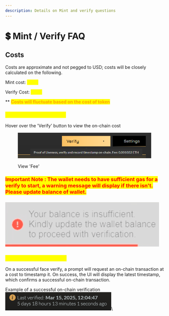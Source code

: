 ```yaml
---
description: Details on Mint and verify questions
---
```


# 💲 Mint / Verify FAQ

## Costs

Costs are approximate and not pegged to USD; costs will be closely calculated on the following.

Mint cost: <mark style="color:yellow;">$4 \*\*</mark>

Verify Cost: <mark style="color:yellow;">$2 \*\*</mark>

\*\* <mark style="color:orange;">**Costs will fluctuate based on the cost of token**</mark>

### <mark style="color:yellow;">Viewing  verify cost in UI</mark>

Hover over the 'Verify' button to view the on-chain cost

<figure><img src="../../.gitbook/assets/image (17).png" alt=""><figcaption><p>View 'Fee'</p></figcaption></figure>

### <mark style="color:red;">Important Note : The wallet needs to have sufficient gas for a verify to start, a warning message will display if there isn't. Please update balance of wallet.</mark>

### ![](<../../.gitbook/assets/image (19).png>)&#x20;

### <mark style="color:yellow;">On-chain Verify process</mark>

On a successful face verify, a prompt will request an on-chain transaction at a cost to timestamp it. On success, the UI will display the latest timestamp, which confirms a successful on-chain transaction.

Example of a successful on-chain verification\
<img src="../../.gitbook/assets/image (18).png" alt="" data-size="original">\


